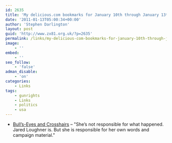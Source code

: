 ```yaml
---
id: 2635
title: 'My delicious.com bookmarks for January 10th through January 13th'
date: '2011-01-13T05:00:34+00:00'
author: 'Stephen Darlington'
layout: post
guid: 'http://www.zx81.org.uk/?p=2635'
permalink: /links/my-delicious-com-bookmarks-for-january-10th-through-january-13th.html
image:
    - ''
embed:
    - ''
seo_follow:
    - 'false'
adman_disable:
    - 'on'
categories:
    - Links
tags:
    - gunrights
    - Links
    - politics
    - usa
---
```


- [Bull’s-Eyes and Crosshairs](http://daringfireball.net/2011/01/bullseyes_and_crosshairs) – "She’s not responsible for what happened. Jared Loughner is. But she is responsible for her own words and campaign material."